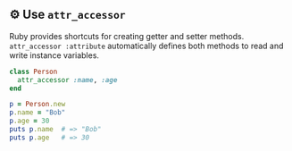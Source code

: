 ## ⚙️ Use `attr_accessor`
Ruby provides shortcuts for creating getter and setter methods. `attr_accessor :attribute` automatically defines both methods to read and write instance variables.

```ruby
class Person
  attr_accessor :name, :age
end

p = Person.new
p.name = "Bob"
p.age = 30
puts p.name  # => "Bob"
puts p.age   # => 30
```